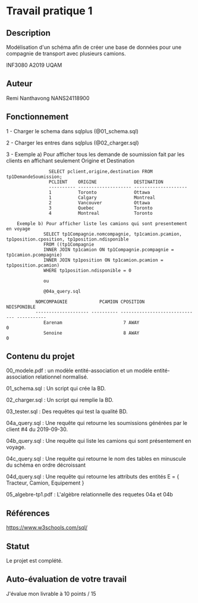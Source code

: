    # Travail pratique 1

   ## Description

   Modélisation d'un schéma afin de créer une base de données pour une compagnie de transport avec plusieurs camions.

   INF3080 A2019 UQAM

   ## Auteur

   Remi Nanthavong NANS24118900

   ## Fonctionnement

   1 - Charger le schema dans sqlplus (@01_schema.sql)
   
   2 - Charger les entres dans sqlplus (@02_charger.sql)
   
   3 -  Exemple a) Pour afficher tous les demande de soumission fait par les clients en affichant seulement Origine et Destination
                  
                    SELECT pclient,origine,destination FROM tp1DemandeSoumission;
                    PCLIENT    ORIGINE              DESTINATION
                    ---------- -------------------- --------------------
                    1          Toronto              Ottawa
                    1          Calgary              Montreal
                    2          Vancouver            Ottawa
                    3          Quebec               Toronto
                    4          Montreal             Toronto
                    
        Exemple b) Pour afficher liste les camions qui sont presentement en voyage
                  SELECT tp1Compagnie.nomcompagnie, tp1camion.pcamion, tp1position.cposition, tp1position.ndisponible 
                  FROM ((tp1Compagnie
                  INNER JOIN tp1camion ON tp1Compagnie.pcompagnie = tp1camion.pcompagnie)
                  INNER JOIN tp1position ON tp1camion.pcamion = tp1position.pcamion)
                  WHERE tp1position.ndisponible = 0
                  
                  ou
                  
                  @04a_query.sql

               NOMCOMPAGNIE            PCAMION CPOSITION                      NDISPONIBLE
               -------------------- ---------- ------------------------------ -----------
                  Earenam                       7 AWAY                                     0
                  Senoine                       8 AWAY                                     0


   ## Contenu du projet

   00_modele.pdf : un modèle entité-association et un modèle entité-association relationnel normalisé.
   
   01_schema.sql : Un script qui crée la BD.
   
   02_charger.sql : Un script qui remplie la BD.
   
   03_tester.sql : Des requêtes qui test la qualité BD.
   
   04a_query.sql : Une requête qui retourne les soumissions générées par le client #4 du 2019-09-30.
   
   04b_query.sql : Une requête qui liste les camions qui sont présentement en voyage.
   
   04c_query.sql : Une requête qui retourne le nom des tables en minuscule du schéma en ordre décroissant
   
   04d_query.sql : Une requête qui retourne les attributs des entités E = { Tracteur, Camion, Equipement }
   
   05_algebre-tp1.pdf : L'algèbre relationnelle des requetes 04a et 04b

   ## Références

  https://www.w3schools.com/sql/

   ## Statut

   Le projet est complété.
   
   ## Auto-évaluation de votre travail
   
   J'évalue mon livrable à 10 points / 15
